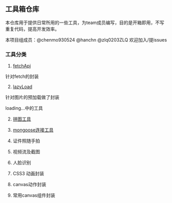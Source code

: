 ## 工具箱仓库

本仓库用于提供日常所用的一些工具，为team成员编写，目的是开箱即用，不写重复代码，提高开发效率。

本项目组成员：@chenmo930524 @hanchn @zlq0203ZLQ 欢迎加入/提issues

### 工具分类

1. [fetchApi](./fetchApi)

针对fetch的封装

2. [lazyLoad](./图片对象的预加载)

针对图片的预加载做了封装

loading...中的工具

2. [拼图工具](./)

3. [mongoose连接工具](./)

4. 证件照随手拍

5. 视频流及截图

6. 人脸识别

7. CSS3 动画封装

8. canvas动作封装

9. 常用canvas组件封装